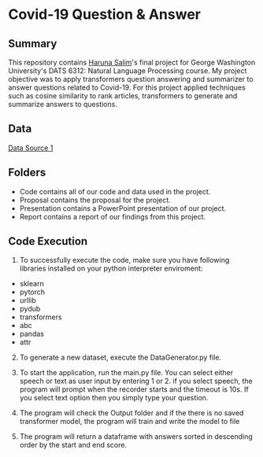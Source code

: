 # Covid-19 Question & Answer


## Summary
This repository contains [Haruna Salim](https://github.com/BABAYEGAR)'s final project for George Washington University's DATS 6312: Natural Language Processing course.
My project objective was to apply transformers question answering and summarizer to answer questions related to Covid-19. For this project applied techniques such as cosine similarity to rank articles, transformers to generate and summarize answers to questions.

## Data
[Data Source 1](https://www.kaggle.com/datasets/allen-institute-for-ai/CORD-19-research-challenge)   

## Folders
* Code contains all of our code and data used in the project.
* Proposal contains the proposal for the project.
* Presentation contains a PowerPoint presentation of our project.
* Report contains a report of our findings from this project.

## Code Execution

1. To successfully execute the code, make sure you have following libraries installed on your python interpreter enviroment:

* sklearn
* pytorch 
* urllib
* pydub
* transformers
* abc
* pandas
* attr


2. To generate a new dataset, execute the DataGenerator.py file. 

3. To start the application, run the main.py file. You can select either speech or text as user input by entering 1 or 2. if you select speech, the program will prompt when the recorder starts and the timeout is 10s. If you select text option then you simply type your question.

4. The program will check the Output folder and if the there is no saved transformer model, the program will train and write the model to file

5. The program will return a dataframe with answers sorted in descending order by the start and end score.
